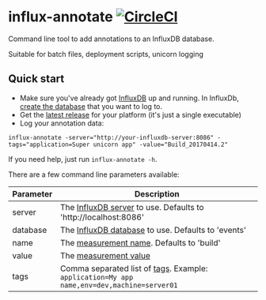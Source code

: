 # influx-annotate [![CircleCI](https://circleci.com/gh/danesparza/influx-annotate.svg?style=svg)](https://circleci.com/gh/danesparza/influx-annotate)
Command line tool to add annotations to an InfluxDB database.  

Suitable for batch files, deployment scripts, unicorn logging

## Quick start 

* Make sure you've already got [InfluxDB](https://docs.influxdata.com/influxdb/v1.2/introduction/installation/) up and running.  In InfluxDb, [create the database](https://docs.influxdata.com/influxdb/v1.2/guides/writing_data/#creating-a-database-using-the-http-api) that you want to log to.
* Get the [latest release](https://github.com/danesparza/influx-annotate/releases/latest) for your platform (it's just a single executable) 
* Log your annotation data:
```
influx-annotate -server="http://your-influxdb-server:8086" -tags="application=Super unicorn app" -value="Build_20170414.2"
```

If you need help, just run `influx-annotate -h`.

There are a few command line parameters available:

Parameter       | Description
----------      | -----------
server          | The [InfluxDB server](https://docs.influxdata.com/influxdb/v1.2/concepts/glossary/#server) to use.  Defaults to 'http://localhost:8086'
database        | The [InfluxDB database](https://docs.influxdata.com/influxdb/v1.2/concepts/glossary/#database) to use. Defaults to 'events'
name            | The [measurement name](https://docs.influxdata.com/influxdb/v1.2/concepts/glossary/#measurement).  Defaults to 'build'
value           | The [measurement value](https://docs.influxdata.com/influxdb/v1.2/concepts/glossary/#field-value)
tags            | Comma separated list of [tags](https://docs.influxdata.com/influxdb/v1.2/concepts/glossary/#tag-set).  Example: `application=My app name,env=dev,machine=server01`

